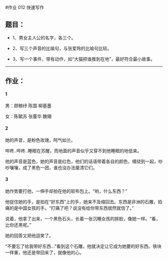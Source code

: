 #作业 012 快速写作
## 题目：
* 1、男女主人公的名字，各三个。

* 2、写三个声音的比喻句，与张爱玲的比喻句比较。

* 3、写一个事件，带有动作，如“大猫把谁推到在地”，最好符合最小故事。

_______________

## 作业：

#### 1

 男：顾稼纾  陈国   柳基墨

 女：陈毓苏  张蔓华  魏翎


#### 2

她的声音，是粉色玫瑰，呵气如兰。

哔咚..哔咚..睡眠在苏醒，而地面的声音似乎又穿不到他睡眠的地低来。

他的声音是蓝色，她的声音是红色，他们的话语带着各自的颜色，缠绕到一起，吵吵嚷嚷，成了黑色一团，谁也没办法厘清它们。



#### 3

她作势要打他，一伸手却拍在他的软布包上。“哟，什么东西？”

他捉住她的手，是拍在“好东西”上的手，她来不及缩回去。东西是非洲的石雕，拍痛的是中国女孩的手。“打痛了吧？说没有给你带东西居然就信了。”

说着，他拿了出来，一个黑色石头，长着一张沉睡女孩的胖脸，像她一样。“看，比你还黑呢。”

她的回答又把他逗笑了。

“不要忘了给我带好东西...”看到这个石雕，他就决定让它成为她要的好东西。铁块一样重，他还是带回来了，就像他的心。